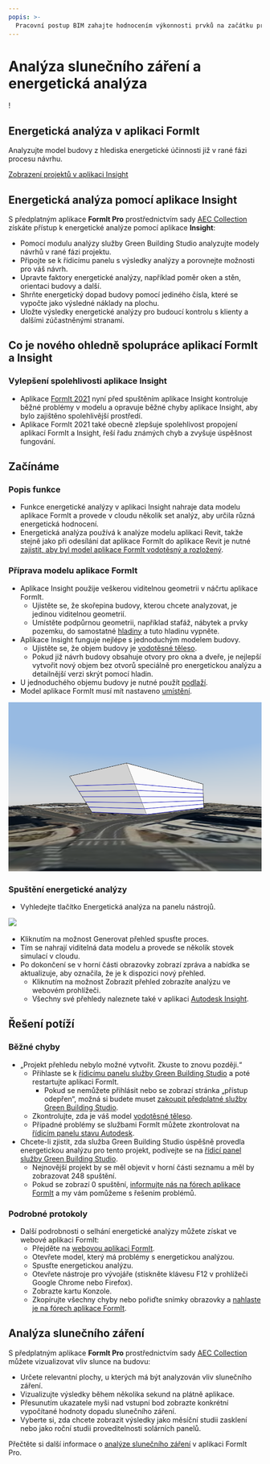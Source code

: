 ```yaml
---
popis: >-
  Pracovní postup BIM zahajte hodnocením výkonnosti prvků na začátku procesu návrhu.
---
```


# Analýza slunečního záření a energetická analýza

\![](<../.gitbook/assets/20220317 Solar Analysis.png>)

## Energetická analýza v aplikaci FormIt

Analyzujte model budovy z hlediska energetické účinnosti již v rané fázi procesu návrhu.

[Zobrazení projektů v aplikaci Insight](https://gbs.autodesk.com/OneEnergy/Insight)

## Energetická analýza pomocí aplikace Insight

S předplatným aplikace **FormIt Pro** prostřednictvím sady [AEC Collection](https://www.autodesk.com/collections/architecture-engineering-construction/overview) získáte přístup k energetické analýze pomocí aplikace **Insight**:

* Pomocí modulu analýzy služby Green Building Studio analyzujte modely návrhů v rané fázi projektu.
* Připojte se k řídicímu panelu s výsledky analýzy a porovnejte možnosti pro váš návrh.
* Upravte faktory energetické analýzy, například poměr oken a stěn, orientaci budovy a další.
* Shrňte energetický dopad budovy pomocí jediného čísla, které se vypočte jako výsledné náklady na plochu.
* Uložte výsledky energetické analýzy pro budoucí kontrolu s klienty a dalšími zúčastněnými stranami.

## Co je nového ohledně spolupráce aplikací FormIt a Insight<a href="#insight-what-s-new" id="insight-what-s-new"></a>

### **Vylepšení spolehlivosti aplikace Insight** <a href="#improvements-to-insight-reliability" id="improvements-to-insight-reliability"></a>

* Aplikace [FormIt 2021](https://formit.autodesk.com/blog/post/introducing-formit-2021) nyní před spuštěním aplikace Insight kontroluje běžné problémy v modelu a opravuje běžné chyby aplikace Insight, aby bylo zajištěno spolehlivější prostředí.
* Aplikace FormIt 2021 také obecně zlepšuje spolehlivost propojení aplikací FormIt a Insight, řeší řadu známých chyb a zvyšuje úspěšnost fungování.

## Začínáme<a href="#insight-getting-started" id="insight-getting-started"></a>

### **Popis funkce** <a href="#how-it-works" id="how-it-works"></a>

* Funkce energetické analýzy v aplikaci Insight nahraje data modelu aplikace FormIt a provede v cloudu několik set analýz, aby určila různá energetická hodnocení.
* Energetická analýza používá k analýze modelu aplikaci Revit, takže stejně jako při odesílání dat aplikace FormIt do aplikace Revit je nutné [zajistit, aby byl model aplikace FormIt vodotěsný a rozložený](https://formit.autodesk.com/blog/post/repairing-solid-models).

### **Příprava modelu aplikace FormIt** <a href="#preparing-your-formit-model" id="preparing-your-formit-model"></a>

* Aplikace Insight použije veškerou viditelnou geometrii v náčrtu aplikace FormIt.
  * Ujistěte se, že skořepina budovy, kterou chcete analyzovat, je jedinou viditelnou geometrií.
  * Umístěte podpůrnou geometrii, například stafáž, nábytek a prvky pozemku, do samostatné [hladiny](../tool-library/layers.md) a tuto hladinu vypněte.
* Aplikace Insight funguje nejlépe s jednoduchým modelem budovy.
  * Ujistěte se, že objem budovy je [vodotěsné těleso](https://formit.autodesk.com/blog/post/repairing-solid-models).
  * Pokud již návrh budovy obsahuje otvory pro okna a dveře, je nejlepší vytvořit nový objem bez otvorů speciálně pro energetickou analýzu a detailnější verzi skrýt pomocí hladin.
* U jednoduchého objemu budovy je nutné použít [podlaží](../tool-library/levels-and-area.md).
* Model aplikace FormIt musí mít nastaveno [umístění](../tool-library/setting-location.md).

![](../.gitbook/assets/insight.png)

### **Spuštění energetické analýzy** <a href="#starting-energy-analysis" id="starting-energy-analysis"></a>

* Vyhledejte tlačítko Energetická analýza na panelu nástrojů.

![](../.gitbook/assets/generate\_insight.png)

* Kliknutím na možnost Generovat přehled spusťte proces.
* Tím se nahrají viditelná data modelu a provede se několik stovek simulací v cloudu.
* Po dokončení se v horní části obrazovky zobrazí zpráva a nabídka se aktualizuje, aby označila, že je k dispozici nový přehled.
  * Kliknutím na možnost Zobrazit přehled zobrazíte analýzu ve webovém prohlížeči.
  * Všechny své přehledy naleznete také v aplikaci [Autodesk Insight](https://gbs.autodesk.com/OneEnergy/Insight).

## Řešení potíží <a href="#insight-troubleshooting" id="insight-troubleshooting"></a>

### **Běžné chyby** <a href="#common-errors" id="common-errors"></a>

* „Projekt přehledu nebylo možné vytvořit. Zkuste to znovu později.“
  * Přihlaste se k [řídicímu panelu služby Green Building Studio](https://gbs.autodesk.com/GBS/Project) a poté restartujte aplikaci FormIt.
    * Pokud se nemůžete přihlásit nebo se zobrazí stránka „přístup odepřen“, možná si budete muset [zakoupit předplatné služby Green Building Studio](https://knowledge.autodesk.com/search-result/caas/CloudHelp/cloudhelp/ENU/BPA-Help/files/GUID-7FCFF904-F943-4020-BF7F-53AA7148673D-htm.html).
  * Zkontrolujte, zda je váš model [vodotěsné těleso](https://formit.autodesk.com/blog/post/repairing-solid-models).
  * Případné problémy se službami FormIt můžete zkontrolovat na [řídicím panelu stavu Autodesk](https://health.autodesk.com/).
* Chcete-li zjistit, zda služba Green Building Studio úspěšně provedla energetickou analýzu pro tento projekt, podívejte se na [řídicí panel služby Green Building Studio](https://gbs.autodesk.com/GBS/Project).
  * Nejnovější projekt by se měl objevit v horní části seznamu a měl by zobrazovat 248 spuštění.
  * Pokud se zobrazí 0 spuštění, [informujte nás na fórech aplikace FormIt](https://forums.autodesk.com/t5/formit-forum/bd-p/142) a my vám pomůžeme s řešením problémů.

### **Podrobné protokoly** <a href="#detailed-logs" id="detailed-logs"></a>

* Další podrobnosti o selhání energetické analýzy můžete získat ve webové aplikaci FormIt:
  * Přejděte na [webovou aplikaci FormIt](https://formit.autodesk.com/app).
  * Otevřete model, který má problémy s energetickou analýzou.
  * Spusťte energetickou analýzu.
  * Otevřete nástroje pro vývojáře (stiskněte klávesu F12 v prohlížeči Google Chrome nebo Firefox).
  * Zobrazte kartu Konzole.
  * Zkopírujte všechny chyby nebo pořiďte snímky obrazovky a [nahlaste je na fórech aplikace FormIt](https://forums.autodesk.com/t5/formit-forum/bd-p/142).

## Analýza slunečního záření

S předplatným aplikace **FormIt Pro** prostřednictvím sady [AEC Collection](https://www.autodesk.com/collections/architecture-engineering-construction/overview) můžete vizualizovat vliv slunce na budovu:

* Určete relevantní plochy, u kterých má být analyzován vliv slunečního záření.
* Vizualizujte výsledky během několika sekund na plátně aplikace.
* Přesunutím ukazatele myši nad vstupní bod zobrazte konkrétní vypočítané hodnoty dopadu slunečního záření.
* Vyberte si, zda chcete zobrazit výsledky jako měsíční studii zasklení nebo jako roční studii proveditelnosti solárních panelů.

Přečtěte si další informace o [analýze slunečního záření](../tool-library/solar-analysis.md) v aplikaci FormIt Pro.
